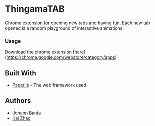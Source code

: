 # ThingamaTAB

Chrome extension for opening new tabs and having fun. Each new tab opened is a random playground of interactive animations. 


### Usage

Download the chrome extension [here] (https://chrome.google.com/webstore/category/apps)


## Built With

* [Paper.js](http://paperjs.org/) - The web framework used 

## Authors

* [Johann Banta](https://github.com/jbanta)
* [Kai Zhao](https://github.com/kaizhao02)
